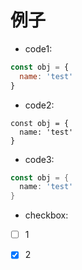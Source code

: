 # 例子

* code1:

```javascript
const obj = {
  name: 'test'
}
```

* code2:

```
const obj = {
  name: 'test'
}
```

* code3:

```go
const obj = {
  name: 'test'
}
```

* checkbox:

- [ ] 1

- [x] 2
